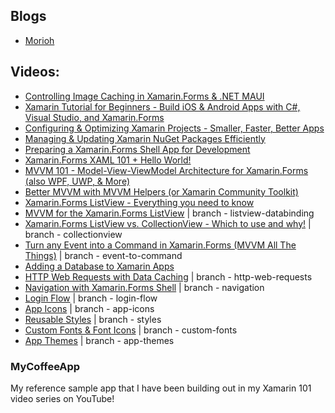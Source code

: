 ## Blogs
- [Morioh](https://morioh.com/)

## Videos:
* [Controlling Image Caching in Xamarin.Forms & .NET MAUI](https://youtu.be/fdL-3mhUThY)
* [Xamarin Tutorial for Beginners - Build iOS & Android Apps with C#, Visual Studio, and Xamarin.Forms](https://youtu.be/zvp7wvbyceo)
* [Configuring & Optimizing Xamarin Projects - Smaller, Faster, Better Apps](https://youtu.be/7kVeC1_14Ag)
* [Managing & Updating Xamarin NuGet Packages Efficiently](https://youtu.be/nDfO74TXQUg)
* [Preparing a Xamarin.Forms Shell App for Development](https://youtu.be/cRvb9TCvB6c)
* [Xamarin.Forms XAML 101 + Hello World!](https://youtu.be/GLfR2uosoSw)
* [MVVM 101 - Model-View-ViewModel Architecture for Xamarin.Forms (also WPF, UWP, & More)](https://youtu.be/Pso1MeX_HvI)
* [Better MVVM with MVVM Helpers (or Xamarin Community Toolkit)](https://youtu.be/y8ZqEOLDeo8)
* [Xamarin.Forms ListView - Everything you need to know](https://youtu.be/VzFqQv8YJNM)
* [MVVM for the Xamarin.Forms ListView](https://youtu.be/71K4PVRLasI) | branch - listview-databinding
* [Xamarin.Forms ListView vs. CollectionView - Which to use and why!](https://youtu.be/_lVM9gpFSbw) | branch - collectionview
* [Turn any Event into a Command in Xamarin.Forms (MVVM All The Things)](https://youtu.be/7mpe_1okwxk) | branch - event-to-command
* [Adding a Database to Xamarin Apps](https://youtu.be/XFP8Np-uRWc)
* [HTTP Web Requests with Data Caching](https://youtu.be/a37qBMt0V9w) | branch - http-web-requests
* [Navigation with Xamarin.Forms Shell](https://www.youtube.com/watch?v=8iYpLMKE_ws) | branch - navigation
* [Login Flow](https://www.youtube.com/watch?v=ylbgWHB_gMI) | branch - login-flow
* [App Icons](https://youtu.be/XEAyAf3_MpU) | branch - app-icons
* [Reusable Styles](https://youtu.be/Se0yF5JXk70) | branch - styles
* [Custom Fonts & Font Icons](https://youtu.be/jZARFd8Gno0) | branch - custom-fonts
* [App Themes](https://youtu.be/4w8TQ8njd3w) | branch - app-themes

### MyCoffeeApp  
My reference sample app that I have been building out in my Xamarin 101 video series on YouTube!
